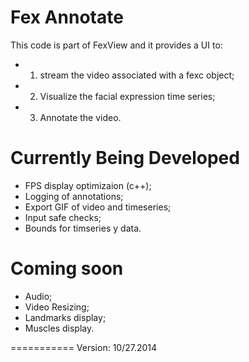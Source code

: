 Fex Annotate
===========

This code is part of FexView and it provides a UI to:

* 1) stream the video associated with a fexc object;
* 2) Visualize the facial expression time series;
* 3) Annotate the video.

Currently Being Developed
===========

* FPS display optimizaion (c++);
* Logging of annotations;
* Export GIF of video and timeseries;
* Input safe checks;
* Bounds for timseries y data.


Coming soon
===========
* Audio;
* Video Resizing;
* Landmarks display;
* Muscles display.

===========
Version: 10/27.2014